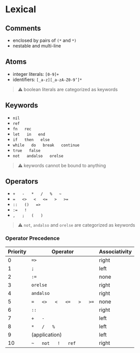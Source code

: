# Lexical
## Comments
* enclosed by pairs of `(*` and `*)`
* nestable and multi-line

## Atoms
* integer literals: `[0-9]+`
* identifiers: `[_a-z][_a-zA-Z0-9’]*`
> :warning: boolean literals are categorized as keywords

## Keywords
* `nil`
* `ref`
* `fn` &emsp; `rec`
* `let` &emsp; `in` &emsp; `end`
* `if` &emsp; `then` &emsp; `else`
* `while` &emsp; `do` &emsp; `break` &emsp; `continue`
* `true` &emsp; `false`
* `not` &emsp; `andalso` &emsp; `orelse`
> :warning: keywords cannot be bound to anything

## Operators
* `+` &emsp; `-` &emsp; `*` &emsp; `/` &emsp; `%` &emsp; `~`
* `=` &emsp; `<>` &emsp; `<` &emsp; `<=` &emsp; `>` &emsp; `>=`
* `::` &emsp; `()` &emsp; `=>`
* `:=` &emsp; `!`
* `,` &emsp; `;` &emsp; `(` &emsp; `)`
> :warning: `not`, `andalso` and `orelse` are categorized as keywords

### Operator Precedence
| Priority | Operator | Associativity |
| ------ | ------ | ------ |
| 0 | `=>` | right |
| 1 | `;` | left |
| 2 | `:=` | none |
| 3 | `orelse` | right |
| 4 | `andalso` | right |
| 5 | `=` &emsp; `<>` &emsp; `<` &emsp; `<=` &emsp; `>` &emsp; `>=` | none |
| 6 | `::` | right |
| 7 | `+` &emsp; `-` | left |
| 8 | `*` &emsp; `/` &emsp; `%` | left |
| 9 | (application) | left |
| 10 | `~` &emsp; `not` &emsp; `!` &emsp; `ref` | right |